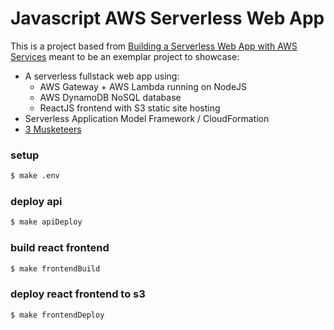 # Javascript AWS Serverless Web App

This is a project based from [Building a Serverless Web App with AWS Services](https://www.pluralsight.com/guides/front-end-javascript/building-a-serverless-web-app-on-aws-services) meant to be an exemplar project to showcase:
- A serverless fullstack web app using:
  - AWS Gateway + AWS Lambda running on NodeJS
  - AWS DynamoDB NoSQL database
  - ReactJS frontend with S3 static site hosting
- Serverless Application Model Framework / CloudFormation
- [3 Musketeers](https://3musketeers.io/)

### setup
```bash
$ make .env
```

### deploy api
```bash
$ make apiDeploy
```

### build react frontend
```bash
$ make frontendBuild
```

### deploy react frontend to s3
```bash
$ make frontendDeploy
```
